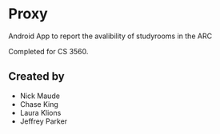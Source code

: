 # Proxy
Android App to report the avalibility of studyrooms in the ARC 

Completed for CS 3560.

## Created by 
- Nick Maude 
- Chase King
- Laura Klions
- Jeffrey Parker
